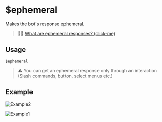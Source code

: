 # $ephemeral
Makes the bot's response ephemeral.
> 🧙‍♂️ [What are ephemeral responses? (click-me)](https://support.discord.com/hc/en-us/articles/1500000580222-Ephemeral-Messages-FAQ)

## Usage
```
$ephemeral
```
> ⚠️ You can get an ephemeral response only through an interaction (Slash commands, button, select menus etc.)

## Example
![Example2](https://user-images.githubusercontent.com/69215413/122575265-91e17400-d01e-11eb-9789-de224722f3ab.png)

![Example1](https://user-images.githubusercontent.com/69215413/122575261-90b04700-d01e-11eb-942c-1cd5096998d0.png)

